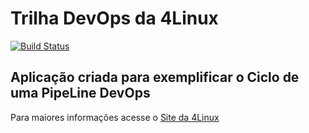 # Trilha DevOps da 4Linux

<!-- Altere a Flag abaixo com sua URL do Travis -->
[![Build Status](https://travis-ci.org/renatogsarmento/DevOpsLab-HelloWorld.svg?branch=master)](https://travis-ci.org/renatogsarmento/DevOpsLab-HelloWorld)

## Aplicação criada para exemplificar o Ciclo de uma PipeLine DevOps


Para maiores informações acesse o [Site da 4Linux](https://www.4linux.com.br/cursos/devops)
